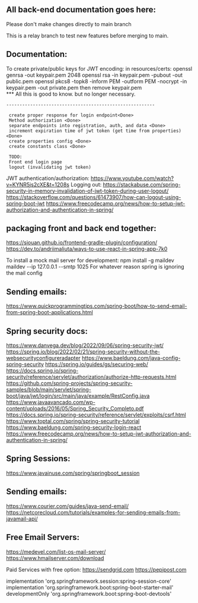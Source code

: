 
## All back-end documentation goes here:
Please don't make changes directly to main branch

This is a relay branch to test new features before merging to main.

## Documentation:
To create private/public keys for JWT encoding:
    in resources/certs:
        openssl genrsa -out keypair.pem 2048
        openssl rsa -in keypair.pem -pubout -out public.pem
        openssl pkcs8 -topk8 -inform PEM -outform PEM -nocrypt -in keypair.pem -out private.pem
    then remove keypair.pem    
    *** All this is good to know. but no longer necessary.

    --------------------------------------------------------
     
     create proper response for login endpoint<Done>     
     Method authorization <Done>
     separate endpoints into registration, auth, and data <Done>
     increment expiration time of jwt token (get time from properties) <Done>
     create properties config <Done>
     create constants class <Done>

     TODO:
     Front end login page
     logout (invalidating jwt token)

JWT authentication/authorization: 
    https://www.youtube.com/watch?v=KYNR5js2cXE&t=1208s
    Logging out:
    https://stackabuse.com/spring-security-in-memory-invalidation-of-jwt-token-during-user-logout/
    https://stackoverflow.com/questions/61473907/how-can-logout-using-spring-boot-jwt
    https://www.freecodecamp.org/news/how-to-setup-jwt-authorization-and-authentication-in-spring/

## packaging front and back end together:
https://siouan.github.io/frontend-gradle-plugin/configuration/
https://dev.to/andriimaliuta/ways-to-use-react-in-spring-app-7k0

To install a mock mail server for development:
    npm install -g maildev
    maildev --ip 127.0.0.1 --smtp 1025
For whatever reason spring is ignoring the mail config


## Sending emails:
https://www.quickprogrammingtips.com/spring-boot/how-to-send-email-from-spring-boot-applications.html


## Spring security docs:
https://www.danvega.dev/blog/2022/09/06/spring-security-jwt/
https://spring.io/blog/2022/02/21/spring-security-without-the-websecurityconfigureradapter
https://www.baeldung.com/java-config-spring-security
https://spring.io/guides/gs/securing-web/
https://docs.spring.io/spring-security/reference/servlet/authorization/authorize-http-requests.html
https://github.com/spring-projects/spring-security-samples/blob/main/servlet/spring-boot/java/jwt/login/src/main/java/example/RestConfig.java
https://www.javaavancado.com/wp-content/uploads/2016/05/Spring_Security_Completo.pdf
https://docs.spring.io/spring-security/reference/servlet/exploits/csrf.html
https://www.toptal.com/spring/spring-security-tutorial
https://www.baeldung.com/spring-security-login-react
https://www.freecodecamp.org/news/how-to-setup-jwt-authorization-and-authentication-in-spring/


## Spring Sessions:
https://www.javainuse.com/spring/springboot_session

## Sending emails:
https://www.courier.com/guides/java-send-email/
https://netcorecloud.com/tutorials/examples-for-sending-emails-from-javamail-api/

## Free Email Servers:
https://medevel.com/list-os-mail-server/
https://www.hmailserver.com/download

Paid Services with free option:
https://sendgrid.com
https://pepipost.com



implementation 'org.springframework.session:spring-session-core'
implementation 'org.springframework.boot:spring-boot-starter-mail'
developmentOnly 'org.springframework.boot:spring-boot-devtools'

